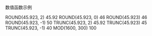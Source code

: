 
数值函数示例

ROUND(45.923, 2)            45.92
ROUND(45.923, 0)            46
ROUND(45.923)                46
ROUND(45.923, -1)           50
TRUNC(45.923, 2)             45.92
TRUNC(45.923)                 45
TRUNC(45.923, -1)            40
MOD(1600, 300)               100

